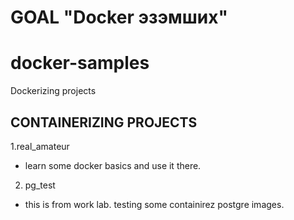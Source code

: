 # GOAL "Docker эзэмших"

# docker-samples
Dockerizing projects

## CONTAINERIZING PROJECTS 
1.real_amateur
 - learn some docker basics and use it there.

2. pg_test
 - this is from work lab. testing some containirez postgre images. 
